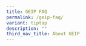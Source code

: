 ```yaml
---
title: GEIP FAQ
permalink: /geip-faq/
variant: tiptap
description: ""
third_nav_title: About GEIP
---
```

